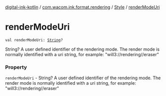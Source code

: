 [digital-ink-kotlin](../../index.md) / [com.wacom.ink.format.rendering](../index.md) / [Style](index.md) / [renderModeUri](./render-mode-uri.md)

# renderModeUri

`val renderModeUri: `[`String`](https://kotlinlang.org/api/latest/jvm/stdlib/kotlin/-string/index.html)`?`

String? A user defined identifier of the rendering mode. The render mode is normally identified with a uri string, for example: "will3://rendering//eraser"

### Property

`renderModeUri` - String? A user defined identifier of the rendering mode. The render mode is normally identified with a uri string, for example: "will3://rendering//eraser"